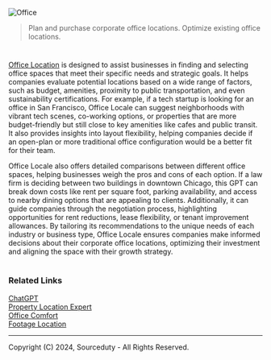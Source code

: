 ![Office](https://github.com/user-attachments/assets/7dc39e05-7e1b-40c8-bf63-603e8cc7162d)

> Plan and purchase corporate office locations. Optimize existing office locations.
#

[Office Location](https://chatgpt.com/g/g-TmclrGaxD-office-location) is designed to assist businesses in finding and selecting office spaces that meet their specific needs and strategic goals. It helps companies evaluate potential locations based on a wide range of factors, such as budget, amenities, proximity to public transportation, and even sustainability certifications. For example, if a tech startup is looking for an office in San Francisco, Office Locale can suggest neighborhoods with vibrant tech scenes, co-working options, or properties that are more budget-friendly but still close to key amenities like cafes and public transit. It also provides insights into layout flexibility, helping companies decide if an open-plan or more traditional office configuration would be a better fit for their team.

Office Locale also offers detailed comparisons between different office spaces, helping businesses weigh the pros and cons of each option. If a law firm is deciding between two buildings in downtown Chicago, this GPT can break down costs like rent per square foot, parking availability, and access to nearby dining options that are appealing to clients. Additionally, it can guide companies through the negotiation process, highlighting opportunities for rent reductions, lease flexibility, or tenant improvement allowances. By tailoring its recommendations to the unique needs of each industry or business type, Office Locale ensures companies make informed decisions about their corporate office locations, optimizing their investment and aligning the space with their growth strategy.

#
### Related Links

[ChatGPT](https://github.com/sourceduty/ChatGPT)
<br>
[Property Location Expert](https://github.com/sourceduty/Property_Location_Expert)
<br>
[Office Comfort](https://github.com/sourceduty/Office_Comfort)
<br>
[Footage Location](https://github.com/sourceduty/Footage_Location)

***
Copyright (C) 2024, Sourceduty - All Rights Reserved.
